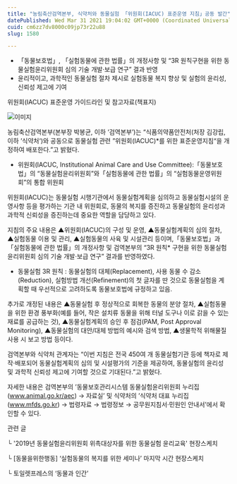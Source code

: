 ```yaml
---
title: "농림축산검역본부, 식약처와 동물실험 「위원회(IACUC) 표준운영 지침」공동 발간"
datePublished: Wed Mar 31 2021 19:04:02 GMT+0000 (Coordinated Universal Time)
cuid: cm6zz7dv8000c09jp73r22u88
slug: 1580

---
```



- 「동물보호법」, 「실험동물에 관한 법률」의 개정사항 및 “3R 원칙구현을 위한 동물실험윤리위원회 심의 기술 개발‧보급 연구” 결과 반영
- 윤리적이고, 과학적인 동물실험 절차 제시로 실험동물 복지 향상 및 실험의 윤리성, 신뢰성 제고에 기여

위원회(IACUC) 표준운영 가이드라인 및 참고자료(책표지)

![이미지](https://cdn.hashnode.com/res/hashnode/image/upload/v1739247750152/d7bedc9b-7b36-4584-872d-76774062273e.png)

농림축산검역본부(본부장 박봉균, 이하 ‘검역본부’)는 “식품의약품안전처(처장 김강립, 이하 ’식약처‘)와 공동으로 동물실험 관련 ”위원회(IACUC)*를 위한 표준운영지침“을 개정하여 배포한다.”고 밝혔다.

* 위원회(IACUC, Institutional Animal Care and Use Committee):「동물보호법」의 “동물실험윤리위원회”와「실험동물에 관한 법률」의 “실험동물운영위원회”의 통합 위원회

위원회(IACUC)는 동물실험 시행기관에서 동물실험계획을 심의하고 동물실험시설의 운영사항 등을 평가하는 기관 내 위원회로, 동물의 복지를 증진하고 동물실험의 윤리성과 과학적 신뢰성을 증진하는데 중요한 역할을 담당하고 있다.

지침의 주요 내용은 ▲위원회(IACUC)의 구성 및 운영, ▲동물실험계획의 심의 절차, ▲실험동물 이용 및 관리, ▲실험동물의 사육 및 시설관리 등이며,「동물보호법」과「실험동물에 관한 법률」의 개정사항 및 검역본부의 “3R 원칙* 구현을 위한 동물실험윤리위원회 심의 기술 개발‧보급 연구” 결과를 반영하였다.

* 동물실험 3R 원칙 : 동물실험의 대체(Replacement), 사용 동물 수 감소(Reduction), 실험방법 개선(Refinement)의 첫 글자를 딴 것으로 동물실험을 계획할 때 우선적으로 고려하도록 동물보호법에 규정하고 있음.

추가로 개정된 내용은 ▲동물실험 후 정상적으로 회복한 동물의 분양 절차, ▲실험동물을 위한 환경 풍부화(예를 들어, 작은 설치류 동물을 위해 터널 도구나 이로 갉을 수 있는 재료를 공급하는 것), ▲동물실험계획의 승인 후 점검(PAM, Post Approval Monitoring), ▲동물실험의 대안/대체 방법의 예시와 검색 방법, ▲생물학적 위해물질 사용 시 보고 방법 등이다.

검역본부와 식약처 관계자는 “이번 지침은 전국 450여 개 동물실험기관 등에 책자로 제작·배포되어 동물실험계획의 심의 및 시설평가의 기준을 제공하여, 동물실험의 윤리성 및 과학적 신뢰성 제고에 기여할 것으로 기대된다.”고 밝혔다.

자세한 내용은 검역본부의 ’동물보호관리시스템 동물실험윤리위원회 누리집(www.animal.go.kr/aec) → 자료실’ 및 식약처의 ’식약처 대표 누리집(www.mfds.go.kr) → 법령자료 → 법령정보 → 공무원지침서‧민원인 안내서’에서 확인할 수 있다.

관련 글

└ '2019년 동물실험윤리위원회 위촉대상자를 위한 동물실험 윤리교육' 현장스케치

└ [동물을위한행동] ‘실험동물의 복지를 위한 세미나’ 마지막 시간 현장스케치

└ 토일렛프레스의 ‘동물과 인간’